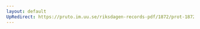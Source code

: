 ```yaml
---
layout: default
UpRedirect: https://pruto.im.uu.se/riksdagen-records-pdf/1872/prot-1872--fk--120.pdf
---
```

